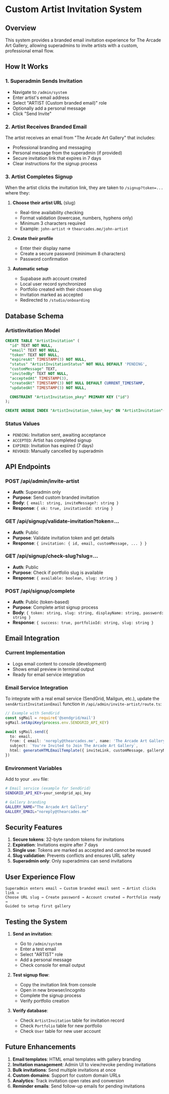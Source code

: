 # Custom Artist Invitation System

## Overview

This system provides a branded email invitation experience for The Arcade Art Gallery, allowing superadmins to invite artists with a custom, professional email flow.

## How It Works

### 1. Superadmin Sends Invitation

- Navigate to `/admin/system`
- Enter artist's email address
- Select "ARTIST (Custom branded email)" role
- Optionally add a personal message
- Click "Send Invite"

### 2. Artist Receives Branded Email

The artist receives an email from "The Arcade Art Gallery" that includes:
- Professional branding and messaging
- Personal message from the superadmin (if provided)
- Secure invitation link that expires in 7 days
- Clear instructions for the signup process

### 3. Artist Completes Signup

When the artist clicks the invitation link, they are taken to `/signup?token=...` where they:

1. **Choose their artist URL** (slug)
   - Real-time availability checking
   - Format validation (lowercase, numbers, hyphens only)
   - Minimum 3 characters required
   - Example: `john-artist` → `thearcades.me/john-artist`

2. **Create their profile**
   - Enter their display name
   - Create a secure password (minimum 8 characters)
   - Password confirmation

3. **Automatic setup**
   - Supabase auth account created
   - Local user record synchronized
   - Portfolio created with their chosen slug
   - Invitation marked as accepted
   - Redirected to `/studio/onboarding`

## Database Schema

### ArtistInvitation Model

```sql
CREATE TABLE "ArtistInvitation" (
  "id" TEXT NOT NULL,
  "email" TEXT NOT NULL,
  "token" TEXT NOT NULL,
  "expiresAt" TIMESTAMP(3) NOT NULL,
  "status" "ArtistInvitationStatus" NOT NULL DEFAULT 'PENDING',
  "customMessage" TEXT,
  "invitedBy" TEXT NOT NULL,
  "acceptedAt" TIMESTAMP(3),
  "createdAt" TIMESTAMP(3) NOT NULL DEFAULT CURRENT_TIMESTAMP,
  "updatedAt" TIMESTAMP(3) NOT NULL,

  CONSTRAINT "ArtistInvitation_pkey" PRIMARY KEY ("id")
);

CREATE UNIQUE INDEX "ArtistInvitation_token_key" ON "ArtistInvitation"("token");
```

### Status Values

- `PENDING`: Invitation sent, awaiting acceptance
- `ACCEPTED`: Artist has completed signup
- `EXPIRED`: Invitation has expired (7 days)
- `REVOKED`: Manually cancelled by superadmin

## API Endpoints

### POST /api/admin/invite-artist
- **Auth**: Superadmin only
- **Purpose**: Send custom branded invitation
- **Body**: `{ email: string, inviteMessage?: string }`
- **Response**: `{ ok: true, invitationId: string }`

### GET /api/signup/validate-invitation?token=...
- **Auth**: Public
- **Purpose**: Validate invitation token and get details
- **Response**: `{ invitation: { id, email, customMessage, ... } }`

### GET /api/signup/check-slug?slug=...
- **Auth**: Public
- **Purpose**: Check if portfolio slug is available
- **Response**: `{ available: boolean, slug: string }`

### POST /api/signup/complete
- **Auth**: Public (token-based)
- **Purpose**: Complete artist signup process
- **Body**: `{ token: string, slug: string, displayName: string, password: string }`
- **Response**: `{ success: true, portfolioId: string, slug: string }`

## Email Integration

### Current Implementation
- Logs email content to console (development)
- Shows email preview in terminal output
- Ready for email service integration

### Email Service Integration

To integrate with a real email service (SendGrid, Mailgun, etc.), update the `sendArtistInvitationEmail` function in `/api/admin/invite-artist/route.ts`:

```typescript
// Example with SendGrid
const sgMail = require('@sendgrid/mail')
sgMail.setApiKey(process.env.SENDGRID_API_KEY)

await sgMail.send({
  to: email,
  from: { email: 'noreply@thearcades.me', name: 'The Arcade Art Gallery' },
  subject: `You're Invited to Join The Arcade Art Gallery`,
  html: generateHTMLEmailTemplate({ inviteLink, customMessage, galleryName })
})
```

### Environment Variables

Add to your `.env` file:
```bash
# Email service (example for SendGrid)
SENDGRID_API_KEY=your_sendgrid_api_key

# Gallery branding
GALLERY_NAME="The Arcade Art Gallery"
GALLERY_EMAIL="noreply@thearcades.me"
```

## Security Features

1. **Secure tokens**: 32-byte random tokens for invitations
2. **Expiration**: Invitations expire after 7 days
3. **Single use**: Tokens are marked as accepted and cannot be reused
4. **Slug validation**: Prevents conflicts and ensures URL safety
5. **Superadmin only**: Only superadmins can send invitations

## User Experience Flow

```
Superadmin enters email → Custom branded email sent → Artist clicks link → 
Choose URL slug → Create password → Account created → Portfolio ready → 
Guided to setup first gallery
```

## Testing the System

1. **Send an invitation**:
   - Go to `/admin/system`
   - Enter a test email
   - Select "ARTIST" role
   - Add a personal message
   - Check console for email output

2. **Test signup flow**:
   - Copy the invitation link from console
   - Open in new browser/incognito
   - Complete the signup process
   - Verify portfolio creation

3. **Verify database**:
   - Check `ArtistInvitation` table for invitation record
   - Check `Portfolio` table for new portfolio
   - Check `User` table for new user account

## Future Enhancements

1. **Email templates**: HTML email templates with gallery branding
2. **Invitation management**: Admin UI to view/revoke pending invitations
3. **Bulk invitations**: Send multiple invitations at once
4. **Custom domains**: Support for custom domain URLs
5. **Analytics**: Track invitation open rates and conversion
6. **Reminder emails**: Send follow-up emails for pending invitations